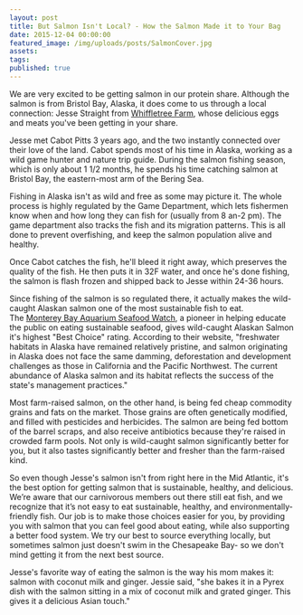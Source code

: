 ```yaml
---
layout: post
title: But Salmon Isn't Local? - How the Salmon Made it to Your Bag
date: 2015-12-04 00:00:00
featured_image: /img/uploads/posts/SalmonCover.jpg
assets:
tags:
published: true
---
```


<div class="editable"><p>We are very excited to be getting salmon in our protein share. Although the salmon is from Bristol Bay, Alaska, it does come to us through a local connection: Jesse Straight from&nbsp;<a target="_blank" href="http://4pfoods.com/farmer-profile-whiffletree-farm-in-warrenton-va/">Whiffletree Farm</a>, whose delicious eggs and meats you've been getting in your share.</p><p>Jesse met Cabot Pitts 3 years ago, and the two instantly connected over their love of the land. Cabot spends most of his time in Alaska, working as a wild game hunter and nature trip guide. During the salmon fishing season, which is only about 1 1/2 months, he spends his time catching salmon at Bristol Bay, the eastern-most arm of the Bering Sea.</p><p>Fishing in Alaska isn't as wild and free as some may picture it. The whole process is highly regulated by the Game Department, which lets fishermen know when and how long they can fish for (usually from 8 an-2 pm). The game department also tracks the fish and its migration patterns. This is all done to prevent overfishing, and keep the salmon population alive and healthy.</p><p>Once Cabot catches the fish, he'll bleed it right away, which preserves the quality of the fish. He then puts it in 32F water, and once he's done fishing, the salmon is flash frozen and shipped back to Jesse within 24-36 hours.</p><p>Since fishing of the salmon is so regulated there, it actually makes the wild-caught Alaskan salmon one of the most sustainable fish to eat. The&nbsp;<a target="_blank" href="http://www.seafoodwatch.org/seafood-recommendations/groups/salmon?q=Salmon&amp;method=wild&amp;o=27">Monterey Bay Aquarium Seafood Watch</a>, a pioneer in helping educate the public on eating sustainable seafood, gives wild-caught Alaskan Salmon it's highest "Best Choice" rating. According to their website, "freshwater habitats in Alaska have remained relatively pristine, and salmon originating in Alaska does not face the same damming, deforestation and development challenges as those in California and the Pacific Northwest. The current abundance of Alaska salmon and its habitat reflects the success of the state's management practices."</p><p>Most farm-raised salmon, on the other hand, is being fed cheap commodity grains and fats on the market. Those grains are often genetically modified, and filled with pesticides and herbicides. The salmon are being fed bottom of the barrel scraps, and also receive antibiotics because they're raised in crowded farm pools. Not only is wild-caught salmon significantly better for you, but it also tastes significantly better and fresher than the farm-raised kind.</p><p>So even though Jesse's salmon isn't from right here in the Mid Atlantic, it's the best option for getting salmon that is sustainable, healthy, and delicious. We&rsquo;re aware that our carnivorous members out there still eat fish, and we recognize that it&rsquo;s not easy to eat sustainable, healthy, and environmentally-friendly fish. Our job is to make those choices easier for you, by providing you with salmon that you can feel good about eating, while also supporting a better food system. We try our best to source everything locally, but sometimes salmon just doesn't swim in the Chesapeake Bay- so we don't mind getting it from the next best source.</p><p>Jesse's favorite way of eating the salmon is the way his mom makes it: salmon with coconut milk and ginger. Jessie said, "she bakes it in a Pyrex dish with the salmon sitting in a mix of coconut milk and grated ginger. This gives it a delicious Asian touch."</p><p>&nbsp;</p></div>